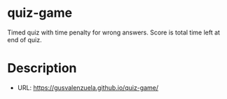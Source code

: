 # quiz-game
Timed quiz with time penalty for wrong answers. Score is total time left at end of quiz.

# Description
- URL: https://gusvalenzuela.github.io/quiz-game/


